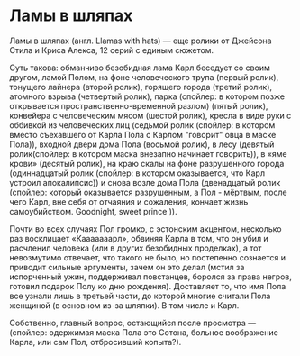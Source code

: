 # Ламы в шляпах

Ламы в шляпах (англ. Llamas with hats) — еще ролики от Джейсона Стила и Криса Алекса, 12 серий с единым сюжетом.

Суть такова: обманчиво безобидная лама Карл беседует со своим другом, ламой Полом, на фоне человеческого трупа (первый ролик), тонущего лайнера (второй ролик), горящего города (третий ролик), атомного взрыва (четвертый ролик), парка (спойлер: в котором позже открывается пространственно-временной разлом) (пятый ролик), конвейера с человеческим мясом (шестой ролик), кресла в виде руки с оббивкой из человеческих лиц (седьмой ролик (спойлер: в котором вместо съехавшего от Карла Пола с Карлом "говорит" овца в маске Пола)), входной двери дома Пола (восьмой ролик), в лесу (девятый ролик(спойлер: в котором маска внезапно начинает говорить)), в «яме крови» (десятый ролик), на краю скалы на фоне разрушенного города (одиннадцатый ролик (спойлер: в котором оказывается, что Карл устроил апокалипсис)) и снова возле дома Пола (двенадцатый ролик (спойлер: который оказывается разрушенным, а Пол - мёртвым, после чего Карл, вне себя от отчаяния и сожаления, кончает жизнь самоубийством. Goodnight, sweet prince )).

Почти во всех случаях Пол громко, с эстонским акцентом, несколько раз восклицает «Кааааааарл», обвиняя Карла в том, что он убил и расчленил человека (или в других безобидных проделках), а тот невозмутимо отвечает, что такого не было, но постепенно сознается и приводит сильные аргументы, зачем он это делал (мстил за испорченный ужин, поддерживал повстанцев, боролся за права негров, готовил подарок Полу ко дню рождения). Доставляет то, что имя Пола все узнали лишь в третьей части, до которой многие считали Пола женщиной (в основном из-за шляпки). В том числе и Карл.

Собственно, главный вопрос, остающийся после просмотра — (спойлер: одержимая маска Пола это Сотона, больное воображение Карла, или сам Пол, отбросивший копыта?).